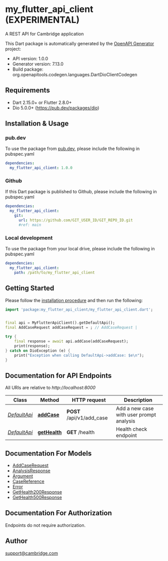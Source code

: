 # my_flutter_api_client (EXPERIMENTAL)
A REST API for Cambridge application

This Dart package is automatically generated by the [OpenAPI Generator](https://openapi-generator.tech) project:

- API version: 1.0.0
- Generator version: 7.13.0
- Build package: org.openapitools.codegen.languages.DartDioClientCodegen

## Requirements

* Dart 2.15.0+ or Flutter 2.8.0+
* Dio 5.0.0+ (https://pub.dev/packages/dio)

## Installation & Usage

### pub.dev
To use the package from [pub.dev](https://pub.dev), please include the following in pubspec.yaml
```yaml
dependencies:
  my_flutter_api_client: 1.0.0
```

### Github
If this Dart package is published to Github, please include the following in pubspec.yaml
```yaml
dependencies:
  my_flutter_api_client:
    git:
      url: https://github.com/GIT_USER_ID/GIT_REPO_ID.git
      #ref: main
```

### Local development
To use the package from your local drive, please include the following in pubspec.yaml
```yaml
dependencies:
  my_flutter_api_client:
    path: /path/to/my_flutter_api_client
```

## Getting Started

Please follow the [installation procedure](#installation--usage) and then run the following:

```dart
import 'package:my_flutter_api_client/my_flutter_api_client.dart';


final api = MyFlutterApiClient().getDefaultApi();
final AddCaseRequest addCaseRequest = ; // AddCaseRequest | 

try {
    final response = await api.addCase(addCaseRequest);
    print(response);
} catch on DioException (e) {
    print("Exception when calling DefaultApi->addCase: $e\n");
}

```

## Documentation for API Endpoints

All URIs are relative to *http://localhost:8000*

Class | Method | HTTP request | Description
------------ | ------------- | ------------- | -------------
[*DefaultApi*](doc/DefaultApi.md) | [**addCase**](doc/DefaultApi.md#addcase) | **POST** /api/v1/add_case | Add a new case with user prompt analysis
[*DefaultApi*](doc/DefaultApi.md) | [**getHealth**](doc/DefaultApi.md#gethealth) | **GET** /health | Health check endpoint


## Documentation For Models

 - [AddCaseRequest](doc/AddCaseRequest.md)
 - [AnalysisResponse](doc/AnalysisResponse.md)
 - [Argument](doc/Argument.md)
 - [CaseReference](doc/CaseReference.md)
 - [Error](doc/Error.md)
 - [GetHealth200Response](doc/GetHealth200Response.md)
 - [GetHealth500Response](doc/GetHealth500Response.md)


## Documentation For Authorization

Endpoints do not require authorization.


## Author

support@cambridge.com

